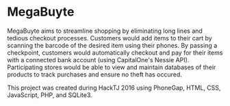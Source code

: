 # MegaBuyte 

MegaBuyte aims to streamline shopping by eliminating long lines and tedious checkout processes. Customers would add items to their
cart by scanning the barcode of the desired item using their phones. By passing a checkpoint, customers would automatically checkout
and pay for their items with a connected bank account (using CapitalOne's Nessie API). Participating stores would be able to
view and maintain databases of their products to track purchases and ensure no theft has occured. 

This project was created during HackTJ 2016 using PhoneGap, HTML, CSS, JavaScript, PHP, and SQLite3.

